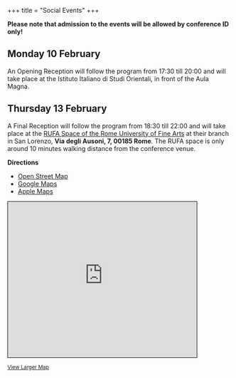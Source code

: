 +++
title = "Social Events"
+++

**Please note that admission to the events will be allowed by conference ID only!**

## Monday 10 February

An Opening Reception will follow the program from 17:30 till 20:00 and will take place at the Istituto Italiano di Studi Orientali, in front of the Aula Magna.

## Thursday 13 February

A Final Reception will follow the program from 18:30 till 22:00 and will take place at the [RUFA Space of the Rome University of Fine Arts](https://www.unirufa.it/en/sedi/sedi-roma/via-degli-ausoni-7/rufa-space/) at their branch in San Lorenzo, **Via degli Ausoni, 7, 00185 Rome**. The RUFA space is only around 10 minutes walking distance from the conference venue.

**Directions**

- [Open Street Map](https://www.openstreetmap.org/directions?engine=graphhopper_foot&route=41.896450%2C12.520959%3B41.898915%2C12.516475)
- [Google Maps](https://www.google.com/maps/place/RUFA+-+Rome+University+of+Fine+Arts/@41.896561,12.515269,17z/data=!3m1!5s0x132f619b66c3e989:0x408cfd3850c5d291!4m23!1m16!4m15!1m6!1m2!1s0x132f6184e01c3111:0x4bec550a1e258da0!2sDipartimento+ISO+-+Sapienza+Universit%C3%A0+di+Roma,+Circonvallazione+Tiburtina,+Roma,+RM,+Italia!2m2!1d12.5200773!2d41.8964171!1m6!1m2!1s0x132f619b643df47d:0x4b9ff25ebdeff7eb!2sRUFA+-+Rome+University+of+Fine+Arts,+Via+degli+Ausoni,+Roma,+RM!2m2!1d12.516511!2d41.8990198!3e2!3m5!1s0x132f619b643df47d:0x4b9ff25ebdeff7eb!8m2!3d41.8990198!4d12.516511!16s%2Fg%2F11c6vr03fh?entry=ttu&g_ep=EgoyMDI1MDExNS4wIKXMDSoASAFQAw%3D%3D)
- [Apple Maps](https://maps.apple.com/?daddr=Via%20degli%20Ausoni%207,%20Via%20degli%20Ausoni%207,%2000185%20Roma,%20Italia&dirflg=w&saddr=Edificio%20Marco%20Polo,%20Viale%20dello%20Scalo%20S.Lorenzo%2082%0A00185%20Roma%0AItalia)

<div class="map-container"><iframe width="425" height="350" src="https://www.openstreetmap.org/export/embed.html?bbox=12.514750063419344%2C41.89804069253227%2C12.518258392810823%2C41.89984746362843&amp;layer=mapnik&amp;marker=41.8989440844702%2C12.516504228115082" style="border: 1px solid black"></iframe></div>
<p><small><a href="https://www.openstreetmap.org/#map=19/41.898951/12.516502">View Larger Map</a></small></p>